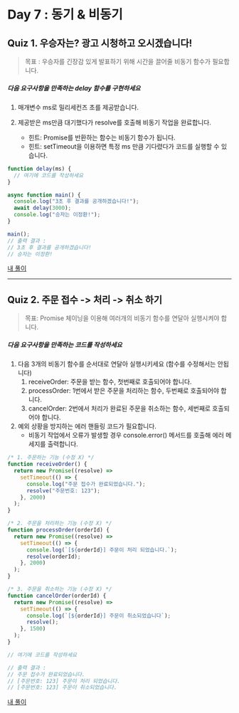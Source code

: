 # Day 7 : 동기 & 비동기


## Quiz 1. 우승자는? 광고 시청하고 오시겠습니다!
> 목표 : 우승자를 긴장감 있게 발표하기 위해 시간을 끌어줄 비동기 함수가 필요합니다.

##### 다음 요구사항을 만족하는 delay 함수를 구현하세요
1. 매개변수 ms로 밀리세컨즈 초를 제공받습니다.
2. 제공받은 ms만큼 대기했다가 resolve를 호출해 비동기 작업을 완료합니다.

    + 힌트: Promise를 반환하는 함수는 비동기 함수가 됩니다.
    + 힌트: setTimeout을 이용하면 특정 ms 만큼 기다렸다가 코드를 실행할 수 있습니다.
```js 
function delay(ms) {
  // 여기에 코드를 작성하세요
}

async function main() {
  console.log("3초 후 결과를 공개하겠습니다!");
  await delay(3000);
  console.log("승자는 이정환!");
}

main();
// 출력 결과 :
// 3초 후 결과를 공개하겠습니다!
// 승자는 이정환!
``` 

[내 풀이](./quiz1.js)

---


## Quiz 2. 주문 접수 -> 처리 -> 취소 하기
> 목표: Promise 체이닝을 이용해 여러개의 비동기 함수를 연달아 실행시켜야 합니다.

##### 다음 요구사항을 만족하는 코드를 작성하세요

1.  다음 3개의 비동기 함수를 순서대로 연달아 실행시키세요 (함수를 수정해서는 안됩니다)
    1. receiveOrder: 주문을 받는 함수, 첫번째로 호출되어야 합니다.
    2. processOrder: 1번에서 받은 주문을 처리하는 함수, 두번째로 호출되어야 합니다.
    3. cancelOrder: 2번에서 처리가 완료된 주문을 취소하는 함수, 세번째로 호출되어야 합니다.
2. 예외 상황을 방지하는 에러 핸들링 코드가 필요합니다.
    + 비동기 작업에서 오류가 발생할 경우 console.error() 메서드를 호출해 에러 메세지를 출력합니다.

```js
/* 1. 주문하는 기능 (수정 X) */
function receiveOrder() {
  return new Promise((resolve) =>
    setTimeout(() => {
      console.log("주문 접수가 완료되었습니다.");
      resolve("주문번호: 123");
    }, 2000)
  );
}

/* 2. 주문을 처리하는 기능 (수정 X) */
function processOrder(orderId) {
  return new Promise((resolve) =>
    setTimeout(() => {
      console.log(`[${orderId}] 주문이 처리 되었습니다.`);
      resolve(orderId);
    }, 2000)
  );
}

/* 3. 주문을 취소하는 기능 (수정 X) */
function cancelOrder(orderId) {
  return new Promise((resolve) =>
    setTimeout(() => {
      console.log(`[${orderId}] 주문이 취소되었습니다`);
      resolve();
    }, 1500)
  );
}

// 여기에 코드를 작성하세요

// 출력 결과 :
// 주문 접수가 완료되었습니다.
// [주문번호: 123] 주문이 처리 되었습니다.
// [주문번호: 123] 주문이 취소되었습니다.
```

[내 풀이](./quiz2.js)
